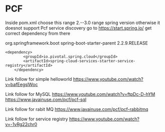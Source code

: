 # PCF
Inside pom.xml choose this range 2.--3.0 range spring version otherwise it doesnot support Pcf service discovery go to https://start.spring.io/ get correct dependency from there


<parent>
        <groupId>org.springframework.boot</groupId>
        <artifactId>spring-boot-starter-parent</artifactId>
        <version>2.2.9.RELEASE</version>
        <relativePath/> <!-- lookup parent from repository -->
    </parent>
    
    <dependency>
            <groupId>io.pivotal.spring.cloud</groupId>
            <artifactId>spring-cloud-services-starter-service-registry</artifactId>
        </dependency>


Link follow for simple helloworld
https://www.youtube.com/watch?v=bafEegslWoc

Link follow for MySQL
https://www.youtube.com/watch?v=ftpDc-D-hYM
https://www.javainuse.com/pcf/pcf-sql


Link follow for rabit MQ
https://www.javainuse.com/pcf/pcf-rabbitmq

Link follow for service registry
https://www.youtube.com/watch?v=-1vRg22chr0

